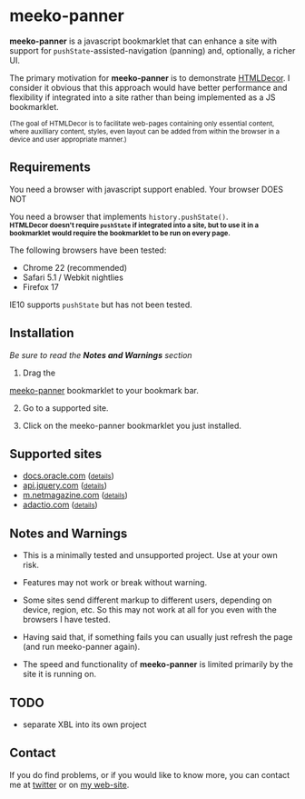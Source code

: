 meeko-panner
=============

**meeko-panner** is a javascript bookmarklet that can enhance a site with 
support for `pushState`-assisted-navigation (panning)
and, optionally, a richer UI. 

The primary motivation for **meeko-panner** is to demonstrate [HTMLDecor](http://github.com/shogun70/HTMLDecor).
I consider it obvious that this approach would have better performance and flexibility
if integrated into a site rather than being implemented as a JS bookmarklet. 

<small>(The goal of HTMLDecor is to facilitate web-pages containing only essential content,
where auxilliary content, styles, even layout can be added from within the browser
in a device and user appropriate manner.)</small>


Requirements
------------

You need a browser with javascript support enabled. <script>document.write("Your browser DOES")</script><noscript>Your browser DOES NOT</noscript>  

You need a browser that implements `history.pushState()`. <script>document.write("Your browser ", !!history.pushState ? "DOES" : "DOES NOT")</script><br />
<small><b>HTMLDecor doesn't require `pushState` if integrated into a site,
but to use it in a bookmarklet would require the bookmarklet to be run on every page. </b></small>

The following browsers have been tested:

- Chrome 22 (recommended)
- Safari 5.1 / Webkit nightlies
- Firefox 17

IE10 supports `pushState` but has not been tested.


Installation
------------

*Be sure to read the **Notes and Warnings** section*

1. Drag the
<a title="meeko-panner" href="javascript:var decorBase = (location.protocol == 'https:') ? 'https://d3g4qkktqnw71.cloudfront.net/meeko-panner/' : 'http://dist.meekostuff.net/meeko-panner/'; var script=document.createElement('script'); script.src=decorBase + 'loader.js'; document.getElementsByTagName('head')[0].appendChild(script); void(0);">
meeko-panner</a> bookmarklet to your bookmark bar.

2. Go to a supported site. 

3. Click on the meeko-panner bookmarklet you just installed. 


Supported sites
---------------

- [docs.oracle.com](http://docs.oracle.com) (<small>[details](docs.oracle.com/)</small>)
- [api.jquery.com](http://api.jquery.com) (<small>[details](api.jquery.com/)</small>)
- [m.netmagazine.com](http://m.netmagazine.com) (<small>[details](m.netmagazine.com/)</small>)
- [adactio.com](http://adactio.com) (<small>[details](adactio.com/)</small>)


Notes and Warnings
------------------

- This is a minimally tested and unsupported project. Use at your own risk.

- Features may not work or break without warning. 

- Some sites send different markup to different users, depending on device, region, etc.
So this may not work at all for you even with the browsers I have tested. 

- Having said that, if something fails you can usually just refresh the page (and run meeko-panner again).

- The speed and functionality of **meeko-panner** is limited primarily by the site it is running on. 


TODO
----

- separate XBL into its own project


Contact
-------

If you do find problems, or if you would like to know more, you can contact me at [twitter](https://twitter.com/Meekostuff)
or on [my web-site](http://meekostuff.net).

